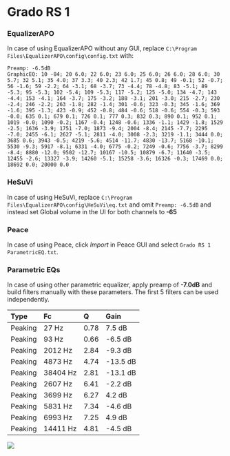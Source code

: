 # Grado RS 1

### EqualizerAPO
In case of using EqualizerAPO without any GUI, replace `C:\Program Files\EqualizerAPO\config\config.txt`
with:
```
Preamp: -6.5dB
GraphicEQ: 10 -84; 20 6.0; 22 6.0; 23 6.0; 25 6.0; 26 6.0; 28 6.0; 30 5.7; 32 5.1; 35 4.0; 37 3.3; 40 2.3; 42 1.7; 45 0.8; 49 -0.1; 52 -0.7; 56 -1.6; 59 -2.2; 64 -3.1; 68 -3.7; 73 -4.4; 78 -4.8; 83 -5.1; 89 -5.3; 95 -5.3; 102 -5.4; 109 -5.3; 117 -5.2; 125 -5.0; 134 -4.7; 143 -4.4; 153 -4.1; 164 -3.7; 175 -3.2; 188 -3.1; 201 -3.0; 215 -2.7; 230 -2.4; 246 -2.2; 263 -1.8; 282 -1.4; 301 -0.6; 323 -0.3; 345 -1.6; 369 -1.6; 395 -1.3; 423 -0.9; 452 -0.8; 484 -0.6; 518 -0.6; 554 -0.3; 593 -0.0; 635 0.1; 679 0.1; 726 0.1; 777 0.3; 832 0.3; 890 0.1; 952 0.1; 1019 -0.0; 1090 -0.2; 1167 -0.4; 1248 -0.6; 1336 -1.1; 1429 -1.8; 1529 -2.5; 1636 -3.9; 1751 -7.0; 1873 -9.4; 2004 -8.4; 2145 -7.7; 2295 -7.0; 2455 -6.1; 2627 -5.1; 2811 -4.0; 3008 -2.3; 3219 -1.1; 3444 0.0; 3685 0.6; 3943 -0.5; 4219 -5.6; 4514 -11.7; 4830 -13.7; 5168 -10.1; 5530 -9.3; 5917 -8.1; 6331 -4.0; 6775 -0.2; 7249 -0.6; 7756 -3.7; 8299 -8.4; 8880 -12.0; 9502 -12.7; 10167 -10.5; 10879 -6.7; 11640 -3.5; 12455 -2.6; 13327 -3.9; 14260 -5.1; 15258 -3.6; 16326 -0.3; 17469 0.0; 18692 0.0; 20000 0.0
```

### HeSuVi
In case of using HeSuVi, replace `C:\Program Files\EqualizerAPO\config\HeSuVi\eq.txt` and omit `Preamp:
-6.5dB` and instead set Global volume in the UI for both channels to **-65**

### Peace
In case of using Peace, click *Import* in Peace GUI and select `Grado RS 1 ParametricEQ.txt`.

### Parametric EQs
In case of using other parametric equalizer, apply preamp of **-7.0dB** and build filters manually with
these parameters. The first 5 filters can be used independently.

| Type    | Fc       |    Q | Gain     |
|:--------|:---------|:-----|:---------|
| Peaking | 27 Hz    | 0.78 | 7.5 dB   |
| Peaking | 93 Hz    | 0.66 | -6.5 dB  |
| Peaking | 2012 Hz  | 2.84 | -9.3 dB  |
| Peaking | 4873 Hz  | 4.74 | -13.5 dB |
| Peaking | 38404 Hz | 2.81 | -13.1 dB |
| Peaking | 2607 Hz  | 6.41 | -2.2 dB  |
| Peaking | 3699 Hz  | 6.27 | 4.2 dB   |
| Peaking | 5831 Hz  | 7.34 | -4.6 dB  |
| Peaking | 6993 Hz  | 7.25 | 4.9 dB   |
| Peaking | 14411 Hz | 4.81 | -4.5 dB  |

![](https://raw.githubusercontent.com/jaakkopasanen/AutoEq/master/results/headphonecom/sbaf-serious/Grado%20RS%201/Grado%20RS%201.png)